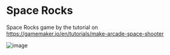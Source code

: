 # Space Rocks

Space Rocks game by the tutorial on https://gamemaker.io/en/tutorials/make-arcade-space-shooter

![image](https://github.com/SzegediPeter/space_rocks/assets/15876569/fb3012e3-29b2-4d3c-99fc-5592820d8eec)

